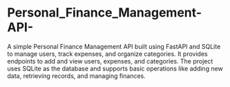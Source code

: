 # Personal_Finance_Management-API-
A simple Personal Finance Management API built using FastAPI and SQLite to manage users, track expenses, and organize categories. It provides endpoints to add and view users, expenses, and categories. The project uses SQLite as the database and supports basic operations like adding new data, retrieving records, and managing finances.
